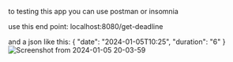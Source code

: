 to testing this app you can use postman or insomnia

use this end point: localhost:8080/get-deadline 

and a json like this: { "date": "2024-01-05T10:25", "duration": "6" }
![Screenshot from 2024-01-05 20-03-59](https://github.com/LibLev/munch-deadline-calculator/assets/46326408/cf722b0e-290e-4dd1-8147-512708e4393b)

